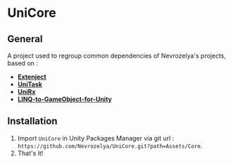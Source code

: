 
# UniCore

## General

A project used to regroup common dependencies of Nevrozelya's projects, based on :

- **[Extenject](https://github.com/Mathijs-Bakker/Extenject)**
- **[UniTask](https://github.com/Cysharp/UniTask)**
- **[UniRx](https://github.com/neuecc/UniRx)**
- **[LINQ-to-GameObject-for-Unity](https://github.com/neuecc/LINQ-to-GameObject-for-Unity)**

## Installation

1) Import `UniCore` in Unity Packages Manager via git url : `https://github.com/Nevrozelya/UniCore.git?path=Assets/Core`.
2) That's it!